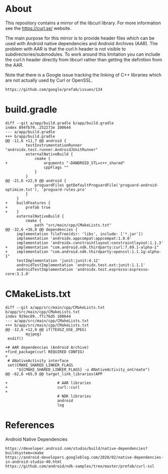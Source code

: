 About
=====

This repository contains a mirror of the libcurl library.
For more information see the https://curl.se/ website.

The main purpose for this mirror is to provide header files
which can be used with Android native dependencies and
Android Archives (AAR). The problem with AAR is that the
curl.h header is not visible to subdirectories/submodules.
To work around this limitation you can include the curl.h
header directly from libcurl rather than getting the
definition from the AAR.

Note that there is a Google issue tracking the linking of
C++ libraries which are not actually used by Curl or
OpenSSL.

	https://github.com/google/prefab/issues/134

build.gradle
============

	diff --git a/app/build.gradle b/app/build.gradle
	index 894fb79..252273e 100644
	--- a/app/build.gradle
	+++ b/app/build.gradle
	@@ -11,6 +11,7 @@ android {
	         testInstrumentationRunner "androidx.test.runner.AndroidJUnitRunner"
	         externalNativeBuild {
	             cmake {
	+                arguments "-DANDROID_STL=c++_shared"
	                 cppFlags ""
	             }
	         }
	@@ -21,6 +22,9 @@ android {
	             proguardFiles getDefaultProguardFile('proguard-android-optimize.txt'), 'proguard-rules.pro'
	         }
	     }
	+    buildFeatures {
	+        prefab true
	+    }
	     externalNativeBuild {
	         cmake {
	             path "src/main/cpp/CMakeLists.txt"
	@@ -32,6 +36,8 @@ dependencies {
	     implementation fileTree(dir: 'libs', include: ['*.jar'])
	     implementation 'androidx.appcompat:appcompat:1.0.0'
	     implementation 'androidx.constraintlayout:constraintlayout:1.1.3'
	+    implementation "com.android.ndk.thirdparty:curl:7.69.1-alpha-1"
	+    implementation "com.android.ndk.thirdparty:openssl:1.1.1g-alpha-1"
	     testImplementation 'junit:junit:4.12'
	     androidTestImplementation 'androidx.test.ext:junit:1.1.1'
	     androidTestImplementation 'androidx.test.espresso:espresso-core:3.1.0'

CMakeLists.txt
==============

	diff --git a/app/src/main/cpp/CMakeLists.txt b/app/src/main/cpp/CMakeLists.txt
	index 929ec09..ffc76d5 100644
	--- a/app/src/main/cpp/CMakeLists.txt
	+++ b/app/src/main/cpp/CMakeLists.txt
	@@ -12,6 +12,9 @@ if(TEXGZ_USE_JPEG)
	         myjpeg)
	 endif()
	 
	+# AAR dependencies (Android Archive)
	+find_package(curl REQUIRED CONFIG)
	+
	 # ANativeActivity interface
	 set(CMAKE_SHARED_LINKER_FLAGS
	     "${CMAKE_SHARED_LINKER_FLAGS} -u ANativeActivity_onCreate")
	@@ -62,6 +65,9 @@ target_link_libraries(APP
	 
	+                      # AAR libraries
	+                      curl::curl
	+
	                       # NDK libraries
	                       android
	                       log

References
==========

Android Native Dependencies

	https://developer.android.com/studio/build/native-dependencies?buildsystem=cmake
	https://android-developers.googleblog.com/2020/02/native-dependencies-in-android-studio-40.html
	https://github.com/android/ndk-samples/tree/master/prefab/curl-ssl
